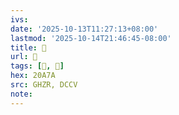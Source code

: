 ```yaml
---
ivs:
date: '2025-10-13T11:27:13+08:00'
lastmod: '2025-10-14T21:46:45-08:00'
title: 󰖒
url: 󰖒
tags: [𠩺, 𠩺]
hex: 20A7A
src: GHZR, DCCV
note:
---
```

